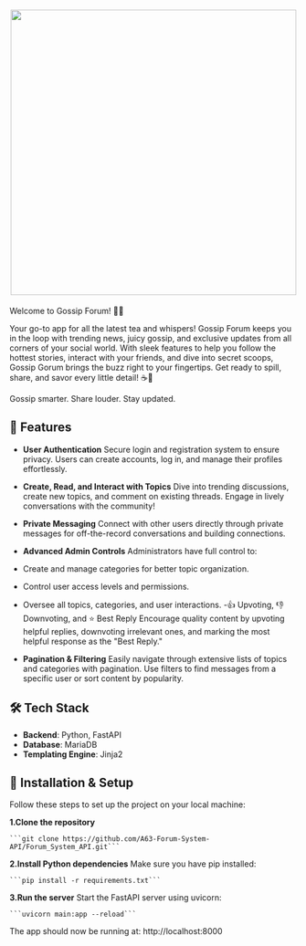 <h1 align="center"><img src="https://imgur.com/W7RlXaQ.png" width="500"></h1>


Welcome to Gossip Forum! 💌✨

Your go-to app for all the latest tea and whispers! Gossip Forum keeps you in the loop with trending news, juicy gossip, and exclusive updates from all corners of your social world. With sleek features to help you follow the hottest stories, interact with your friends, and dive into secret scoops, Gossip Gorum brings the buzz right to your fingertips. Get ready to spill, share, and savor every little detail! ☕️🌸

Gossip smarter. Share louder. Stay updated.

## 🌟 Features

- **User Authentication**
Secure login and registration system to ensure privacy. Users can create accounts, log in, and manage their profiles effortlessly.

- **Create, Read, and Interact with Topics**
Dive into trending discussions, create new topics, and comment on existing threads. Engage in lively conversations with the community!

- **Private Messaging**
Connect with other users directly through private messages for off-the-record conversations and building connections.

- **Advanced Admin Controls**
Administrators have full control to:

- Create and manage categories for better topic organization.
- Control user access levels and permissions.
- Oversee all topics, categories, and user interactions.
-👍 Upvoting, 👎 Downvoting, and ⭐ Best Reply
Encourage quality content by upvoting helpful replies, downvoting irrelevant ones, and marking the most helpful response as the "Best Reply."

- **Pagination & Filtering**
Easily navigate through extensive lists of topics and categories with pagination. Use filters to find messages from a specific user or sort content by popularity.


## 🛠️ Tech Stack

- **Backend**: Python, FastAPI
- **Database**: MariaDB
- **Templating Engine**: Jinja2

## 🚀 Installation & Setup
Follow these steps to set up the project on your local machine:

**1.Clone the repository**

    ```git clone https://github.com/A63-Forum-System-API/Forum_System_API.git```

**2.Install Python dependencies**
Make sure you have pip installed:
    
    ```pip install -r requirements.txt```
**3.Run the server**
Start the FastAPI server using uvicorn:
    
    ```uvicorn main:app --reload```

The app should now be running at:
http://localhost:8000

